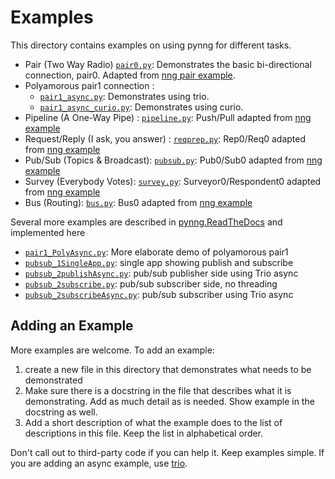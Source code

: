 Examples
========

This directory contains examples on using pynng for different tasks.

* Pair (Two Way Radio) [`pair0.py`](./pair0.py):
   Demonstrates the basic bi-directional connection, pair0.
   Adapted from [nng pair example](https://nanomsg.org/gettingstarted/nng/pair.html).
* Polyamorous pair1 connection :  
   - [`pair1_async.py`](./pair1_async.py): Demonstrates using trio.
   - [`pair1_async_curio.py`](./pair1_async.py): Demonstrates using curio.
* Pipeline (A One-Way Pipe) :
   [`pipeline.py`](./pair1_async.py): Push/Pull adapted from [nng example](https://nanomsg.org/gettingstarted/nng/pipeline.html)
* Request/Reply (I ask, you answer) :
   [`reqprep.py`](./reqprep.py): Rep0/Req0 adapted from [nng example](https://nanomsg.org/gettingstarted/nng/pipeline.html)
* Pub/Sub (Topics & Broadcast):
   [`pubsub.py`](./pubsub.py): Pub0/Sub0 adapted from [nng example](https://nanomsg.org/gettingstarted/nng/pubsub.html)
* Survey (Everybody Votes):
   [`survey.py`](./survey.py): Surveyor0/Respondent0 adapted from [nng example](https://nanomsg.org/gettingstarted/nng/survey.html)
* Bus (Routing):
   [`bus.py`](./bus.py): Bus0 adapted from [nng example](https://nanomsg.org/gettingstarted/nng/bus.html)



Several more examples are described in [pynng.ReadTheDocs](https://pynng.readthedocs.io/en/latest/core.html#available-protocols)
  and implemented here

* [`pair1_PolyAsync.py`](./pair1_PolyAsync.py): More elaborate demo of 
  polyamorous pair1 
* [`pubsub_1SingleApp.py`](./pubsub_1SingleApp.py): single app showing publish and subscribe
* [`pubsub_2publishAsync.py`](./pubsub_2publishAsync.py): pub/sub publisher side using Trio async
* [`pubsub_2subscribe.py`](./pubsub_2subscribe.py): pub/sub subscriber side, no threading
* [`pubsub_2subscribeAsync.py`](./pubsub_2subscribeAsync.py): pub/sub subscriber using Trio async

Adding an Example
-----------------

More examples are welcome.  To add an example:
1. create a new file in this directory that demonstrates what needs to be
   demonstrated
2. Make sure there is a docstring in the file that describes what it is
   demonstrating.  Add as much detail as is needed.  Show example in the
   docstring as well.
3. Add a short description of what the example does to the list of descriptions
   in this file.  Keep the list in alphabetical order.

Don't call out to third-party code if you can help it.  Keep examples simple.
If you are adding an async example, use
[trio](https://trio.readthedocs.io/en/latest/).
